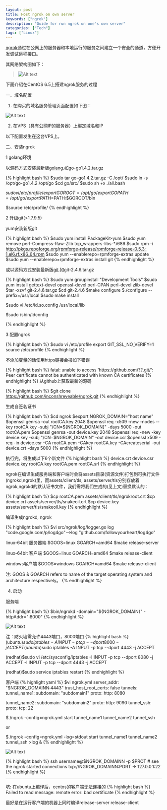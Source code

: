 ```yaml
---
layout: post
title: Host ngrok on own server
keywords: ["ngrok"]
description: "Guide for run ngrok on one's own server"
categories: ["Tech"]
tags: ["Linux"]
---
```


[ngrok](https://github.com/inconshreveable/ngrok/)通过在公网上的服务器和本地运行的服务之间建立一个安全的通道，方便开发调试远程接口。

其网络架构图如下：
> ![Alt text](https://raw.githubusercontent.com/followyourheart/followyourheart.github.io/master/images/2014-11-10-host-ngrok-on-own-server-1.png)

下面介绍在CentOS 6.5上搭建ngrok服务的过程

一、域名配置

1. 在购买的域名服务管理页面配置如下图：

![Alt text](https://raw.githubusercontent.com/followyourheart/followyourheart.github.io/master/images/2014-11-10-host-ngrok-on-own-server-2.png)

2. 在VPS（具有公网IP的服务器）上绑定域名和IP

以下配置发生在这台VPS上。

二、安装ngrok

1 golang环境

以源码方式安装最新版[golang](https://github.com/golang/go/releases/).如go-go1.4.2.tar.gz

{% highlight bash %}
$sudo tar go-go1.4.2.tar.gz -C /opt/
$sudo ln -s /opt/go-go1.4.2 /opt/go
$cd go/src/
$sudo sh +x ./all.bash

$sudo vi /etc/profile/
export GOROOT=/opt/go/
export GOPATH=/opt/go/
export PATH=$PATH:$GOROOT/bin

$source /etc/profile/
{% endhighlight %}

2 升级git(>1.7.9.5)

yum安装新版git

{% highlight bash %}
$sudo yum install PackageKit-yum
$sudo yum remove perl-Compress-Raw-Zlib tcp_wrappers-libs-*.i686
$sudo rpm -i http://pkgs.repoforge.org/rpmforge-release/rpmforge-release-0.5.3-1.el6.rf.x86_64.rpm
$sudo yum ­­--enablerepo=rpmforge­-extras update
$sudo yum ­­--enablerepo=rpmforge­-extras install git
{% endhighlight %}

或以源码方式安装最新版[git](https://github.com/git/git/releases).如git-2.4.6.tar.gz

{% highlight bash %}
$sudo yum groupinstall "Development Tools"
$sudo yum install gettext-devel openssl-devel perl-CPAN perl-devel zlib-devel
$tar -xzvf git-2.4.6.tar.gz
$cd git-2.4.6
$make configure
$./configure --prefix=/usr/local
$sudo make install

$sudo vi /etc/ld.so.config
/usr/local/lib

$sudo /sbin/ldconfig

{% endhighlight %}

3 配置ngrok

{% highlight bash %}
$sudo vi /etc/profile
export GIT_SSL_NO_VERIFY=1
source /etc/profile
{% endhighlight %}

不添加变量的话使用https链接会报如下错误

{% highlight bash %}
fatal: unable to access 'https://github.com/??.git/': Peer certificate cannot be authenticated with known CA certificates
{% endhighlight %}
从github上获取最新的源码

{% highlight bash %}
$git clone https://github.com/inconshreveable/ngrok.git
{% endhighlight %}

生成自签名证书

{% highlight bash %}
$cd ngrok
$export NGROK_DOMAIN="host name"
$openssl genrsa -out rootCA.key 2048
$openssl req ­-x509 -­new -­nodes -­key rootCA.key -­subj "/CN=${NGROK_DOMAIN}" -days 5000 ­-out rootCA.pem
$openssl genrsa -out device.key 2048
$openssl req -new -key device.key -subj "/CN=$NGROK_DOMAIN" -out device.csr
$openssl x509 -req -in device.csr -CA rootCA.pem -CAkey rootCA.key -CAcreateserial -out device.crt -days 5000
{% endhighlight %}

执行完，将生成以下6个新文件
{% highlight bash %}
device.crt
device.csr
device.key
rootCA.key
rootCA.pem
rootCA.srl
{% endhighlight %}

ngrok在编译生成服务端和客户端时会将assets目录(资源文件)打包到可执行文件(ngrokd,ngrok)里，而assets/client/tls, assets/server/tls分别存放着ngrok,ngrokd的默认证书文件，我们需将我们生成的(见上文)替换默认的：

{% highlight bash %}
$cp rootCA.pem assets/client/tls/ngrokroot.crt
$cp device.crt assets/server/tls/snakeoil.crt
$cp device.key assets/server/tls/snakeoil.key
{% endhighlight %}

编译生成ngrokd, ngrok

{% highlight bash %}
$vi src/ngrok/log/logger.go
log "code.google.com/p/log4go"-->log "github.com/followyourheart/log4go"

linux-64bit 服务器端
$GOOS=linux GOARCH=amd64
$make release-server

linux-64bit 客户端
$GOOS=linux GOARCH=amd64
$make release-client

windows客户端
$GOOS=windows GOARCH=amd64
$make release-client

注:
GOOS & GOARCH refers to name of the target operating system and architecture respectively。
{% endhighlight %}

4. 启动

服务端

{% highlight bash %}
$bin/ngrokd -domain="${NGROK_DOMAIN}" -httpAddr=":8000"
{% endhighlight %}

![Alt text](https://raw.githubusercontent.com/followyourheart/followyourheart.github.io/master/images/2014-11-10-host-ngrok-on-own-server-3.png)

注：防火墙需允许4443端口，8000端口
{% highlight bash %}
(ubuntu)$sudo iptables -A INPUT -p tcp --dport 8000 -j ACCEPT
(ubuntu)$sudo iptables -A INPUT -p tcp --dport 4443 -j ACCEPT

(redhat)$sudo vi /etc/sysconfig/iptables
-I INPUT -p tcp --dport 8080 -j ACCEPT
-I INPUT -p tcp --dport 4443 -j ACCEPT

(redhat)$sudo service iptables restart
{% endhighlight %}

客户端
{% highlight yaml %}
$vi ngrok.yml
server_addr: "$NGROK_DOMAINN:4443"
trust_host_root_certs: false
tunnels:
  tunnel_name1:
    subdomain: "subdomain1"
    proto:
      http: 8080

  tunnel_name2:
    subdomain: "subdomain2"
    proto:
      http: 9090
  tunnel_ssh:
    proto:
      tcp: 22

$./ngrok -config=ngrok.yml start tunnel_name1 tunnel_name2 tunnel_ssh

or

$./ngrok -config=ngrok.yml -log=stdout start tunnel_name1 tunnel_name2 tunnel_ssh >log &
{% endhighlight %}

![Alt text](https://raw.githubusercontent.com/followyourheart/followyourheart.github.io/master/images/2014-11-10-host-ngrok-on-own-server-4.png)

{% highlight bash %}
ssh username@$NGROK_DOMAINN -p $PROT  # see the ngrok started connections tcp://NGROK_DOMAINN:PORT -> 127.0.0.1:22
{% endhighlight %}

---
坑: 在ubuntu上编译后，centos的客户端无法连接的
{% highlight bash %}
Failed to read message: remote error: bad certificate
{% endhighlight %}

最好是在运行客户端的机器上同时编译release-server release-client
